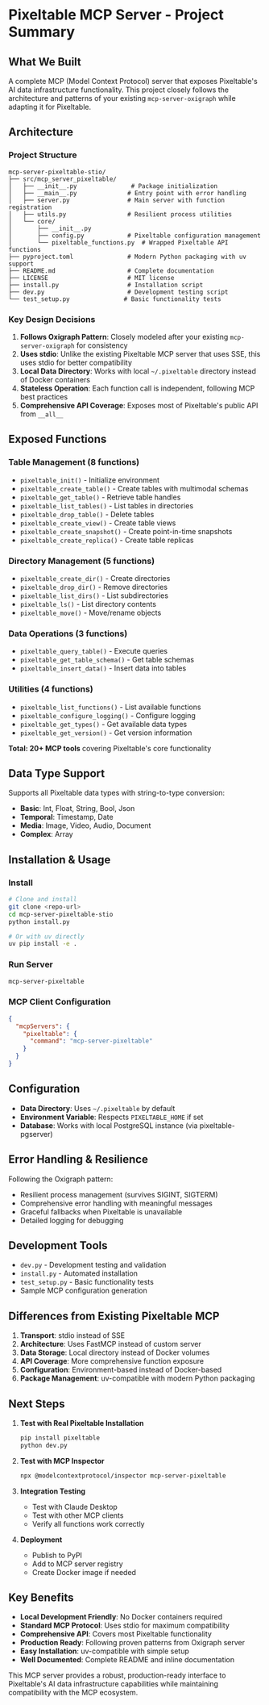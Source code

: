 # Pixeltable MCP Server - Project Summary

## What We Built

A complete MCP (Model Context Protocol) server that exposes Pixeltable's AI data infrastructure functionality. This project closely follows the architecture and patterns of your existing `mcp-server-oxigraph` while adapting it for Pixeltable.

## Architecture

### Project Structure
```
mcp-server-pixeltable-stio/
├── src/mcp_server_pixeltable/
│   ├── __init__.py               # Package initialization
│   ├── __main__.py              # Entry point with error handling
│   ├── server.py                # Main server with function registration
│   ├── utils.py                 # Resilient process utilities
│   └── core/
│       ├── __init__.py
│       ├── config.py            # Pixeltable configuration management
│       └── pixeltable_functions.py  # Wrapped Pixeltable API functions
├── pyproject.toml               # Modern Python packaging with uv support
├── README.md                    # Complete documentation
├── LICENSE                      # MIT license
├── install.py                   # Installation script
├── dev.py                       # Development testing script
└── test_setup.py               # Basic functionality tests
```

### Key Design Decisions

1. **Follows Oxigraph Pattern**: Closely modeled after your existing `mcp-server-oxigraph` for consistency
2. **Uses stdio**: Unlike the existing Pixeltable MCP server that uses SSE, this uses stdio for better compatibility
3. **Local Data Directory**: Works with local `~/.pixeltable` directory instead of Docker containers
4. **Stateless Operation**: Each function call is independent, following MCP best practices
5. **Comprehensive API Coverage**: Exposes most of Pixeltable's public API from `__all__`

## Exposed Functions

### Table Management (8 functions)
- `pixeltable_init()` - Initialize environment
- `pixeltable_create_table()` - Create tables with multimodal schemas
- `pixeltable_get_table()` - Retrieve table handles
- `pixeltable_list_tables()` - List tables in directories
- `pixeltable_drop_table()` - Delete tables
- `pixeltable_create_view()` - Create table views
- `pixeltable_create_snapshot()` - Create point-in-time snapshots
- `pixeltable_create_replica()` - Create table replicas

### Directory Management (5 functions)
- `pixeltable_create_dir()` - Create directories
- `pixeltable_drop_dir()` - Remove directories
- `pixeltable_list_dirs()` - List subdirectories
- `pixeltable_ls()` - List directory contents
- `pixeltable_move()` - Move/rename objects

### Data Operations (3 functions)
- `pixeltable_query_table()` - Execute queries
- `pixeltable_get_table_schema()` - Get table schemas
- `pixeltable_insert_data()` - Insert data into tables

### Utilities (4 functions)
- `pixeltable_list_functions()` - List available functions
- `pixeltable_configure_logging()` - Configure logging
- `pixeltable_get_types()` - Get available data types
- `pixeltable_get_version()` - Get version information

**Total: 20+ MCP tools** covering Pixeltable's core functionality

## Data Type Support

Supports all Pixeltable data types with string-to-type conversion:
- **Basic**: Int, Float, String, Bool, Json
- **Temporal**: Timestamp, Date
- **Media**: Image, Video, Audio, Document
- **Complex**: Array

## Installation & Usage

### Install
```bash
# Clone and install
git clone <repo-url>
cd mcp-server-pixeltable-stio
python install.py

# Or with uv directly
uv pip install -e .
```

### Run Server
```bash
mcp-server-pixeltable
```

### MCP Client Configuration
```json
{
  "mcpServers": {
    "pixeltable": {
      "command": "mcp-server-pixeltable"
    }
  }
}
```

## Configuration

- **Data Directory**: Uses `~/.pixeltable` by default
- **Environment Variable**: Respects `PIXELTABLE_HOME` if set
- **Database**: Works with local PostgreSQL instance (via pixeltable-pgserver)

## Error Handling & Resilience

Following the Oxigraph pattern:
- Resilient process management (survives SIGINT, SIGTERM)
- Comprehensive error handling with meaningful messages
- Graceful fallbacks when Pixeltable is unavailable
- Detailed logging for debugging

## Development Tools

- `dev.py` - Development testing and validation
- `install.py` - Automated installation
- `test_setup.py` - Basic functionality tests
- Sample MCP configuration generation

## Differences from Existing Pixeltable MCP

1. **Transport**: stdio instead of SSE
2. **Architecture**: Uses FastMCP instead of custom server
3. **Data Storage**: Local directory instead of Docker volumes
4. **API Coverage**: More comprehensive function exposure
5. **Configuration**: Environment-based instead of Docker-based
6. **Package Management**: uv-compatible with modern Python packaging

## Next Steps

1. **Test with Real Pixeltable Installation**
   ```bash
   pip install pixeltable
   python dev.py
   ```

2. **Test with MCP Inspector**
   ```bash
   npx @modelcontextprotocol/inspector mcp-server-pixeltable
   ```

3. **Integration Testing**
   - Test with Claude Desktop
   - Test with other MCP clients
   - Verify all functions work correctly

4. **Deployment**
   - Publish to PyPI
   - Add to MCP server registry
   - Create Docker image if needed

## Key Benefits

- **Local Development Friendly**: No Docker containers required
- **Standard MCP Protocol**: Uses stdio for maximum compatibility
- **Comprehensive API**: Covers most Pixeltable functionality
- **Production Ready**: Following proven patterns from Oxigraph server
- **Easy Installation**: uv-compatible with simple setup
- **Well Documented**: Complete README and inline documentation

This MCP server provides a robust, production-ready interface to Pixeltable's AI data infrastructure capabilities while maintaining compatibility with the MCP ecosystem.
